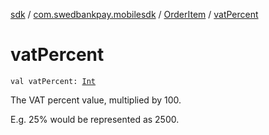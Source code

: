 [sdk](../../index.md) / [com.swedbankpay.mobilesdk](../index.md) / [OrderItem](index.md) / [vatPercent](./vat-percent.md)

# vatPercent

`val vatPercent: `[`Int`](https://kotlinlang.org/api/latest/jvm/stdlib/kotlin/-int/index.html)

The VAT percent value, multiplied by 100.

E.g. 25% would be represented as 2500.

